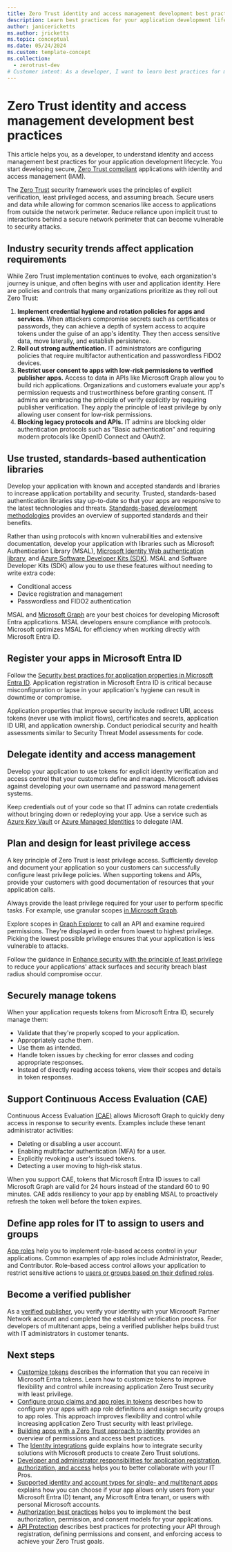 ```yaml
---
title: Zero Trust identity and access management development best practices
description: Learn best practices for your application development lifecycle so that you can create secure applications that are Zero Trust compliant, starting with identity and access management (IAM).
author: janicericketts
ms.author: jricketts
ms.topic: conceptual
ms.date: 05/24/2024
ms.custom: template-concept
ms.collection:
  - zerotrust-dev
# Customer intent: As a developer, I want to learn best practices for my application development lifecycle so that I can create secure applications that are Zero Trust compliant, starting with identity and access management (IAM).
---
```

# Zero Trust identity and access management development best practices

This article helps you, as a developer, to understand identity and access management best practices for your application development lifecycle. You start developing secure, [Zero Trust compliant](identity-zero-trust-compliance.md) applications with identity and access management (IAM).

The [Zero Trust](overview.md) security framework uses the principles of explicit verification, least privileged access, and assuming breach. Secure users and data while allowing for common scenarios like access to applications from outside the network perimeter. Reduce reliance upon implicit trust to interactions behind a secure network perimeter that can become vulnerable to security attacks.

## Industry security trends affect application requirements

While Zero Trust implementation continues to evolve, each organization's journey is unique, and often begins with user and application identity. Here are policies and controls that many organizations prioritize as they roll out Zero Trust:

1. **Implement credential hygiene and rotation policies for apps and services.** When attackers compromise secrets such as certificates or passwords, they can achieve a depth of system access to acquire tokens under the guise of an app's identity. They then access sensitive data, move laterally, and establish persistence.
1. **Roll out strong authentication.** IT administrators are configuring policies that require multifactor authentication and passwordless FIDO2 devices.
1. **Restrict user consent to apps with low-risk permissions to verified publisher apps.** Access to data in APIs like Microsoft Graph allow you to build rich applications. Organizations and customers evaluate your app's permission requests and trustworthiness before granting consent. IT admins are embracing the principle of verify explicitly by requiring publisher verification. They apply the principle of least privilege by only allowing user consent for low-risk permissions.
1. **Blocking legacy protocols and APIs.** IT admins are blocking older authentication protocols such as "Basic authentication" and requiring modern protocols like OpenID Connect and OAuth2.

## Use trusted, standards-based authentication libraries

Develop your application with known and accepted standards and libraries to increase application portability and security. Trusted, standards-based authentication libraries stay up-to-date so that your apps are responsive to the latest technologies and threats. [Standards-based development methodologies](identity-standards-based-development-methodologies.md) provides an overview of supported standards and their benefits.

Rather than using protocols with known vulnerabilities and extensive documentation, develop your application with libraries such as Microsoft Authentication Library (MSAL), [Microsoft Identity Web authentication library](/entra/msal/dotnet/microsoft-identity-web/), and [Azure Software Developer Kits (SDK)](/entra/identity/managed-identities-azure-resources/qs-configure-sdk-windows-vm#azure-sdks-with-managed-identities-for-azure-resources-support). MSAL and Software Developer Kits (SDK) allow you to use these features without needing to write extra code:

- Conditional access
- Device registration and management
- Passwordless and FIDO2 authentication

MSAL and [Microsoft Graph](/graph/overview) are your best choices for developing Microsoft Entra applications. MSAL developers ensure compliance with protocols. Microsoft optimizes MSAL for efficiency when working directly with Microsoft Entra ID.

## Register your apps in Microsoft Entra ID

Follow the [Security best practices for application properties in Microsoft Entra ID](/entra/identity-platform/security-best-practices-for-app-registration). Application registration in Microsoft Entra ID is critical because misconfiguration or lapse in your application's hygiene can result in downtime or compromise.

Application properties that improve security include redirect URI, access tokens (never use with implicit flows), certificates and secrets, application ID URI, and application ownership. Conduct periodical security and health assessments similar to Security Threat Model assessments for code.

## Delegate identity and access management

Develop your application to use tokens for explicit identity verification and access control that your customers define and manage. Microsoft advises against developing your own username and password management systems.

Keep credentials out of your code so that IT admins can rotate credentials without bringing down or redeploying your app. Use a service such as [Azure Key Vault](/azure/key-vault/general/authentication-fundamentals) or [Azure Managed Identities](/entra/identity/managed-identities-azure-resources/overview) to delegate IAM.

## Plan and design for least privilege access

A key principle of Zero Trust is least privilege access. Sufficiently develop and document your application so your customers can successfully configure least privilege policies. When supporting tokens and APIs, provide your customers with good documentation of resources that your application calls.

Always provide the least privilege required for your user to perform specific tasks. For example, use granular scopes [in Microsoft Graph](/graph/permissions-reference).

Explore scopes in [Graph Explorer](https://developer.microsoft.com/graph/graph-explorer) to call an API and examine required permissions. They're displayed in order from lowest to highest privilege. Picking the lowest possible privilege ensures that your application is less vulnerable to attacks.

Follow the guidance in [Enhance security with the principle of least privilege](/entra/identity-platform/secure-least-privileged-access) to reduce your applications' attack surfaces and security breach blast radius should compromise occur.

## Securely manage tokens

When your application requests tokens from Microsoft Entra ID, securely manage them:

- Validate that they're properly scoped to your application.
- Appropriately cache them.
- Use them as intended.
- Handle token issues by checking for error classes and coding appropriate responses.
- Instead of directly reading access tokens, view their scopes and details in token responses.

## Support Continuous Access Evaluation (CAE)

Continuous Access Evaluation [(CAE)](/entra/identity-platform/app-resilience-continuous-access-evaluation) allows Microsoft Graph to quickly deny access in response to security events. Examples include these tenant administrator activities:

- Deleting or disabling a user account.
- Enabling multifactor authentication (MFA) for a user.
- Explicitly revoking a user's issued tokens.
- Detecting a user moving to high-risk status.

When you support CAE, tokens that Microsoft Entra ID issues to call Microsoft Graph are valid for 24 hours instead of the standard 60 to 90 minutes. CAE adds resiliency to your app by enabling MSAL to proactively refresh the token well before the token expires.

## Define app roles for IT to assign to users and groups

[App roles](/entra/identity-platform/howto-add-app-roles-in-apps) help you to implement role-based access control in your applications. Common examples of app roles include Administrator, Reader, and Contributor. Role-based access control allows your application to restrict sensitive actions to [users or groups based on their defined roles](configure-tokens-group-claims-app-roles.md).

## Become a verified publisher

As a [verified publisher](/entra/identity-platform/publisher-verification-overview), you verify your identity with your Microsoft Partner Network account and completed the established verification process. For developers of multitenant apps, being a verified publisher helps build trust with IT administrators in customer tenants.

## Next steps

- [Customize tokens](zero-trust-token-customization.md) describes the information that you can receive in Microsoft Entra tokens. Learn how to customize tokens to improve flexibility and control while increasing application Zero Trust security with least privilege.
- [Configure group claims and app roles in tokens](configure-tokens-group-claims-app-roles.md) describes how to configure your apps with app role definitions and assign security groups to app roles. This approach improves flexibility and control while increasing application Zero Trust security with least privilege.
- [Building apps with a Zero Trust approach to identity](identity.md) provides an overview of permissions and access best practices.
- The [Identity integrations](../integrate/identity.md) guide explains how to integrate security solutions with Microsoft products to create Zero Trust solutions.
- [Developer and administrator responsibilities for application registration, authorization, and access](identity-developer-administrator-responsibilities.md) helps you to better collaborate with your IT Pros.
- [Supported identity and account types for single- and multitenant apps](identity-supported-account-types.md) explains how you can choose if your app allows only users from your Microsoft Entra ID) tenant, any Microsoft Entra tenant, or users with personal Microsoft accounts.
- [Authorization best practices](developer-strategy-authorization-best-practices.md) helps you to implement the best authorization, permission, and consent models for your applications.
- [API Protection](protect-api.md) describes best practices for protecting your API through registration, defining permissions and consent, and enforcing access to achieve your Zero Trust goals.
